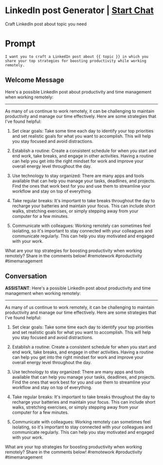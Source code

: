 

# LinkedIn post Generator | [Start Chat](https://gptcall.net/chat.html?data=%7B%22contact%22%3A%7B%22id%22%3A%22tPiJK6N587dEPJoqkDvLQ%22%2C%22flow%22%3Atrue%7D%7D)
Craft LinkedIn post about topic you need

# Prompt

```
I want you to craft a LinkedIn post about {{ topic }} in which you share your top strategies for boosting productivity while working remotely.  

```

## Welcome Message
Here's a possible LinkedIn post about productivity and time management when working remotely:



---



As many of us continue to work remotely, it can be challenging to maintain productivity and manage our time effectively. Here are some strategies that I've found helpful:



1. Set clear goals: Take some time each day to identify your top priorities and set realistic goals for what you want to accomplish. This will help you stay focused and avoid distractions.



2. Establish a routine: Create a consistent schedule for when you start and end work, take breaks, and engage in other activities. Having a routine can help you get into the right mindset for work and improve your overall energy level throughout the day.



3. Use technology to stay organized: There are many apps and tools available that can help you manage your tasks, deadlines, and projects. Find the ones that work best for you and use them to streamline your workflow and stay on top of everything.



4. Take regular breaks: It's important to take breaks throughout the day to recharge your batteries and maintain your focus. This can include short walks, stretching exercises, or simply stepping away from your computer for a few minutes.



5. Communicate with colleagues: Working remotely can sometimes feel isolating, so it's important to stay connected with your colleagues and communicate regularly. This can help you stay motivated and engaged with your work.



What are your top strategies for boosting productivity when working remotely? Share in the comments below! #remotework #productivity #timemanagement

## Conversation

**ASSISTANT**: Here's a possible LinkedIn post about productivity and time management when working remotely:



---



As many of us continue to work remotely, it can be challenging to maintain productivity and manage our time effectively. Here are some strategies that I've found helpful:



1. Set clear goals: Take some time each day to identify your top priorities and set realistic goals for what you want to accomplish. This will help you stay focused and avoid distractions.



2. Establish a routine: Create a consistent schedule for when you start and end work, take breaks, and engage in other activities. Having a routine can help you get into the right mindset for work and improve your overall energy level throughout the day.



3. Use technology to stay organized: There are many apps and tools available that can help you manage your tasks, deadlines, and projects. Find the ones that work best for you and use them to streamline your workflow and stay on top of everything.



4. Take regular breaks: It's important to take breaks throughout the day to recharge your batteries and maintain your focus. This can include short walks, stretching exercises, or simply stepping away from your computer for a few minutes.



5. Communicate with colleagues: Working remotely can sometimes feel isolating, so it's important to stay connected with your colleagues and communicate regularly. This can help you stay motivated and engaged with your work.



What are your top strategies for boosting productivity when working remotely? Share in the comments below! #remotework #productivity #timemanagement

